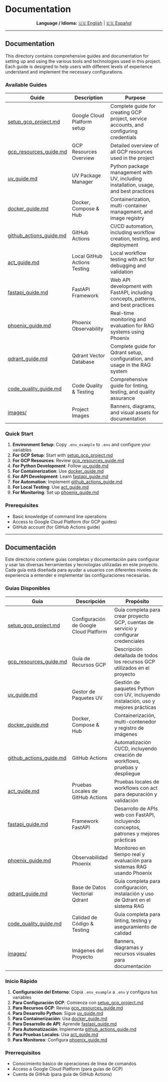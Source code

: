 # Documentation

<div align="center">

**Language / Idioma:**
[🇺🇸 English](#documentation) | [🇪🇸 Español](#documentación)

</div>

---

## Documentation

This directory contains comprehensive guides and documentation for setting up and using the various tools and technologies used in this project. Each guide is designed to help users with different levels of experience understand and implement the necessary configurations.

### Available Guides

| Guide | Description | Purpose |
|-------|-------------|---------|
| [setup_gcp_project.md](setup_gcp_project.md) | Google Cloud Platform setup | Complete guide for creating GCP project, service accounts, and configuring credentials |
| [gcp_resources_guide.md](gcp_resources_guide.md) | GCP Resources Overview | Detailed overview of all GCP resources used in the project |
| [uv_guide.md](uv_guide.md) | UV Package Manager | Python package management with UV, including installation, usage, and best practices |
| [docker_guide.md](docker_guide.md) | Docker, Compose & Hub | Containerization, multi-container management, and image registry |
| [github_actions_guide.md](github_actions_guide.md) | GitHub Actions | CI/CD automation, including workflow creation, testing, and deployment |
| [act_guide.md](act_guide.md) | Local GitHub Actions Testing | Local workflow testing with act for debugging and validation |
| [fastapi_guide.md](fastapi_guide.md) | FastAPI Framework | Web API development with FastAPI, including concepts, patterns, and best practices |
| [phoenix_guide.md](phoenix_guide.md) | Phoenix Observability | Real-time monitoring and evaluation for RAG systems using Phoenix |
| [qdrant_guide.md](qdrant_guide.md) | Qdrant Vector Database | Complete guide for Qdrant setup, configuration, and usage in the RAG system |
| [code_quality_guide.md](code_quality_guide.md) | Code Quality & Testing | Comprehensive guide for linting, testing, and quality assurance |
| [images/](images/) | Project Images | Banners, diagrams, and visual assets for documentation |

### Quick Start

1. **Environment Setup**: Copy `.env_example` to `.env` and configure your variables
2. **For GCP Setup**: Start with [setup_gcp_project.md](setup_gcp_project.md)
3. **For GCP Resources**: Review [gcp_resources_guide.md](gcp_resources_guide.md)
4. **For Python Development**: Follow [uv_guide.md](uv_guide.md)
5. **For Containerization**: Use [docker_guide.md](docker_guide.md)
6. **For API Development**: Learn [fastapi_guide.md](fastapi_guide.md)
7. **For Automation**: Implement [github_actions_guide.md](github_actions_guide.md)
8. **For Local Testing**: Use [act_guide.md](act_guide.md)
9. **For Monitoring**: Set up [phoenix_guide.md](phoenix_guide.md)

### Prerequisites

- Basic knowledge of command line operations
- Access to Google Cloud Platform (for GCP guides)
- GitHub account (for GitHub Actions guide)

---

## Documentación

Este directorio contiene guías completas y documentación para configurar y usar las diversas herramientas y tecnologías utilizadas en este proyecto. Cada guía está diseñada para ayudar a usuarios con diferentes niveles de experiencia a entender e implementar las configuraciones necesarias.

### Guías Disponibles

| Guía | Descripción | Propósito |
|------|-------------|-----------|
| [setup_gcp_project.md](setup_gcp_project.md) | Configuración de Google Cloud Platform | Guía completa para crear proyecto GCP, cuentas de servicio y configurar credenciales |
| [gcp_resources_guide.md](gcp_resources_guide.md) | Guía de Recursos GCP | Descripción detallada de todos los recursos GCP utilizados en el proyecto |
| [uv_guide.md](uv_guide.md) | Gestor de Paquetes UV | Gestión de paquetes Python con UV, incluyendo instalación, uso y mejores prácticas |
| [docker_guide.md](docker_guide.md) | Docker, Compose & Hub | Containerización, multi-contenedor y registro de imágenes |
| [github_actions_guide.md](github_actions_guide.md) | GitHub Actions | Automatización CI/CD, incluyendo creación de workflows, pruebas y despliegue |
| [act_guide.md](act_guide.md) | Pruebas Locales de GitHub Actions | Pruebas locales de workflows con act para depuración y validación |
| [fastapi_guide.md](fastapi_guide.md) | Framework FastAPI | Desarrollo de APIs web con FastAPI, incluyendo conceptos, patrones y mejores prácticas |
| [phoenix_guide.md](phoenix_guide.md) | Observabilidad Phoenix | Monitoreo en tiempo real y evaluación para sistemas RAG usando Phoenix |
| [qdrant_guide.md](qdrant_guide.md) | Base de Datos Vectorial Qdrant | Guía completa para configuración, instalación y uso de Qdrant en el sistema RAG |
| [code_quality_guide.md](code_quality_guide.md) | Calidad de Código & Testing | Guía completa para linting, testing y aseguramiento de calidad |
| [images/](images/) | Imágenes del Proyecto | Banners, diagramas y recursos visuales para documentación |

### Inicio Rápido

1. **Configuración del Entorno**: Copia `.env_example` a `.env` y configura tus variables
2. **Para Configuración GCP**: Comienza con [setup_gcp_project.md](setup_gcp_project.md)
3. **Para Recursos GCP**: Revisa [gcp_resources_guide.md](gcp_resources_guide.md)
4. **Para Desarrollo Python**: Sigue [uv_guide.md](uv_guide.md)
5. **Para Containerización**: Usa [docker_guide.md](docker_guide.md)
6. **Para Desarrollo de API**: Aprende [fastapi_guide.md](fastapi_guide.md)
7. **Para Automatización**: Implementa [github_actions_guide.md](github_actions_guide.md)
8. **Para Pruebas Locales**: Usa [act_guide.md](act_guide.md)
9. **Para Monitoreo**: Configura [phoenix_guide.md](phoenix_guide.md)

### Prerrequisitos

- Conocimiento básico de operaciones de línea de comandos
- Acceso a Google Cloud Platform (para guías de GCP)
- Cuenta de GitHub (para guía de GitHub Actions)

